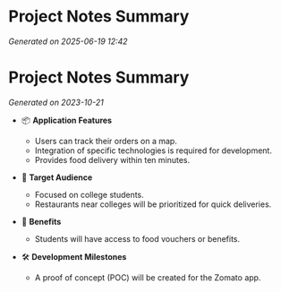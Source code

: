 # Project Notes Summary

*Generated on 2025-06-19 12:42*

# Project Notes Summary

*Generated on 2023-10-21*

- 📦 **Application Features**
  - Users can track their orders on a map.
  - Integration of specific technologies is required for development.
  - Provides food delivery within ten minutes.

- 🎯 **Target Audience**
  - Focused on college students.
  - Restaurants near colleges will be prioritized for quick deliveries.

- 🎫 **Benefits**
  - Students will have access to food vouchers or benefits.

- 🛠️ **Development Milestones**
  - A proof of concept (POC) will be created for the Zomato app.